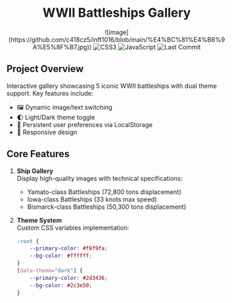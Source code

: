 <h1 align="center">WWII Battleships Gallery</h1>
<p align="center">
    ![image](https://github.com/c418cz5/inft1016/blob/main/%E4%BC%81%E4%B8%9A%E5%8F%B7.jpg))
    <img src="https://img.shields.io/badge/CSS3-1572B6?logo=css3&logoColor=white" alt="CSS3">
    <img src="https://img.shields.io/badge/JavaScript-F7DF1E?logo=javascript&logoColor=black" alt="JavaScript">
    <img src="https://img.shields.io/github/last-commit/c418cz5/inft1016" alt="Last Commit">
</p>

## Project Overview
Interactive gallery showcasing 5 iconic WWII battleships with dual theme support. Key features include:

- 🖼️ Dynamic image/text switching
- 🌓 Light/Dark theme toggle
- 💾 Persistent user preferences via LocalStorage
- 📱 Responsive design

## Core Features
1. ​**Ship Gallery**​  
   Display high-quality images with technical specifications:
   - Yamato-class Battleships (72,800 tons displacement)
   - Iowa-class Battleships (33 knots max speed)
   - Bismarck-class Battleships (50,300 tons displacement)

2. ​**Theme System**​  
   Custom CSS variables implementation:
   ```css
   :root {
       --primary-color: #f8f9fa;
       --bg-color: #ffffff;
   }
   [data-theme="dark"] {
       --primary-color: #2d3436;
       --bg-color: #2c3e50;
   }
